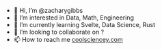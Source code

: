 - 👋 Hi, I’m @zacharygibbs
- 👀 I’m interested in Data, Math, Engineering
- 🌱 I’m currently learning Svelte, Data Science, Rust
- 💞️ I’m looking to collaborate on ?
- 📫 How to reach me [coolsciencey.com](https://coolsciencey.com)

<!---
zacharygibbs/zacharygibbs is a ✨ special ✨ repository because its `README.md` (this file) appears on your GitHub profile.
You can click the Preview link to take a look at your changes.
--->
